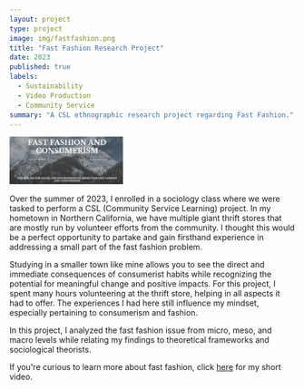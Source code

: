 ```yaml
---
layout: project
type: project
image: img/fastfashion.png
title: "Fast Fashion Research Project"
date: 2023
published: true
labels:
  - Sustainability
  - Video Production
  - Community Service
summary: "A CSL ethnographic research project regarding Fast Fashion."
---
```


<div class="text-center p-4">
  <img width="200px" src="../img/ffc.png" alt="Fast Fashion Project Image">
</div>

Over the summer of 2023, I enrolled in a sociology class where we were tasked to perform a CSL (Community Service Learning) project. In my hometown in Northern California, we have multiple giant thrift stores that are mostly run by volunteer efforts from the community. I thought this would be a perfect opportunity to partake and gain firsthand experience in addressing a small part of the fast fashion problem. 

Studying in a smaller town like mine allows you to see the direct and immediate consequences of consumerist habits while recognizing the potential for meaningful change and positive impacts. For this project, I spent many hours volunteering at the thrift store, helping in all aspects it had to offer. The experiences I had here still influence my mindset, especially pertaining to consumerism and fashion.

In this project, I analyzed the fast fashion issue from micro, meso, and macro levels while relating my findings to theoretical frameworks and sociological theorists. 

If you're curious to learn more about fast fashion, click [here](https://www.youtube.com/watch?v=8zACQA8Vjxs) for my short video.

